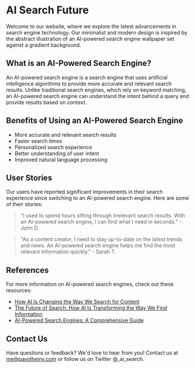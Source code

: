 <!--font:Alegreya-->

# AI Search Future

Welcome to our website, where we explore the latest advancements in search engine technology. Our minimalist and modern design is inspired by the abstract illustration of an AI-powered search engine wallpaper set against a gradient background.

## What is an AI-Powered Search Engine?

An AI-powered search engine is a search engine that uses artificial intelligence algorithms to provide more accurate and relevant search results. Unlike traditional search engines, which rely on keyword matching, an AI-powered search engine can understand the intent behind a query and provide results based on context.

## Benefits of Using an AI-Powered Search Engine

-   More accurate and relevant search results
-   Faster search times
-   Personalized search experience
-   Better understanding of user intent
-   Improved natural language processing

## User Stories

Our users have reported significant improvements in their search experience since switching to an AI-powered search engine. Here are some of their stories:

> "I used to spend hours sifting through irrelevant search results. With an AI-powered search engine, I can find what I need in seconds." - John D.

> "As a content creator, I need to stay up-to-date on the latest trends and news. An AI-powered search engine helps me find the most relevant information quickly." - Sarah T.

## References

For more information on AI-powered search engines, check out these resources:

-   [How AI Is Changing the Way We Search for Content](#)
-   [The Future of Search: How AI Is Transforming the Way We Find Information](#)
-   [AI-Powered Search Engines: A Com<wbr>pre<wbr>hen<wbr>sive Guide](#)

## Contact Us

Have questions or feedback? We'd love to hear from you! Contact us at me@pavolhejny.com or follow us on Twitter @\_ai_search.

<!--

Write me content for website with wallpaper which alt text is:

"A wallpaper featuring an abstract illustration of an AI-powered search engine, with a minimalist and modern design, set against a gradient background."

The name/title of the page should not be 1:1 copy of the alt text but rather a real content of the website which is using this wallpaper.

- Use markdown format
- Start with heading
- Heading should be short and concise
- The content should look like a real website
- The website should not be about the wallpaper, wallpaper is just a related background
- Heading should be contain work "wallpaper" or "background"
- Include real sections like references, contact, user stories, etc. use things relevant to the page purpose.
- Feel free to use structure like headings, bullets, numbering, blockquotes, paragraphs, horizontal lines, etc.
- You can use formatting like bold or _italic_
- You can include UTF-8 emojis
- Links should be only #hash anchors (and you can refer to the document itself)
- Do not include images


---


# AI-Powered Search Engine: The Future of Online Searches

Welcome to our website, where we explore the latest advancements in search engine technology. Our minimalist and modern design is inspired by the abstract illustration of an AI-powered search engine wallpaper set against a gradient background.

## What is an AI-Powered Search Engine?

An AI-powered search engine is a search engine that uses artificial intelligence algorithms to provide more accurate and relevant search results. Unlike traditional search engines, which rely on keyword matching, an AI-powered search engine can understand the intent behind a query and provide results based on context.

## Benefits of Using an AI-Powered Search Engine

- More accurate and relevant search results
- Faster search times
- Personalized search experience
- Better understanding of user intent
- Improved natural language processing

## User Stories

Our users have reported significant improvements in their search experience since switching to an AI-powered search engine. Here are some of their stories:

> "I used to spend hours sifting through irrelevant search results. With an AI-powered search engine, I can find what I need in seconds." - John D.

> "As a content creator, I need to stay up-to-date on the latest trends and news. An AI-powered search engine helps me find the most relevant information quickly." - Sarah T.

## References

For more information on AI-powered search engines, check out these resources:

- [How AI Is Changing the Way We Search for Content](#)
- [The Future of Search: How AI Is Transforming the Way We Find Information](#)
- [AI-Powered Search Engines: A Com<wbr>pre<wbr>hen<wbr>sive Guide](#)

## Contact Us

Have questions or feedback? We'd love to hear from you! Contact us at me@pavolhejny.com or follow us on Twitter @_ai_search.

-->
